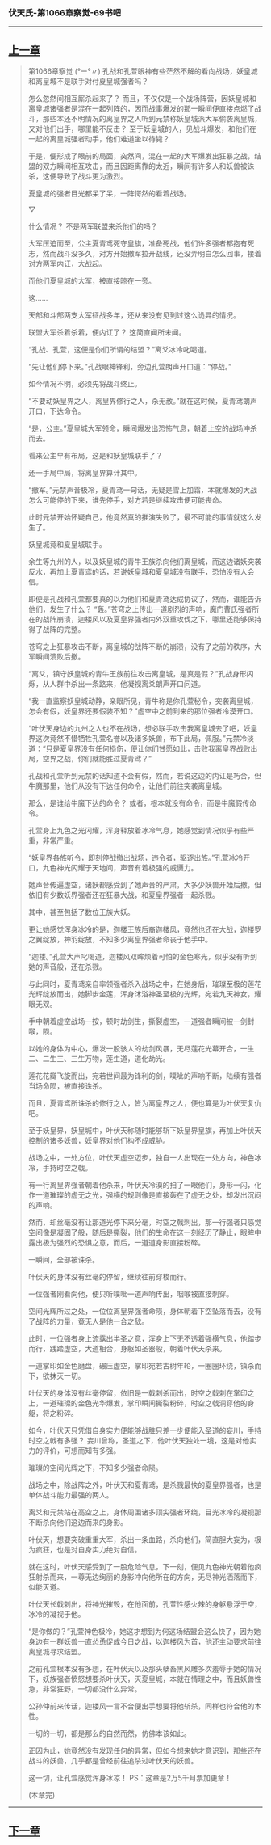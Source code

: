 ### 伏天氏-第1066章察觉-69书吧

--------
[上一章](./31bc61f3acd79917ae9885d62dff1b1f.md)
--------


>
>
>
>第1066章察觉
>(°ー°〃)
>孔战和孔萱眼神有些茫然不解的看向战场，妖皇城和离皇城不是联手对付夏皇城强者吗？
>
>怎么忽然间相互厮杀起来了？
>而且，不仅仅是一个战场阵营，因妖皇城和离皇城诸强者是混在一起列阵的，因而战事爆发的那一瞬间便直接点燃了战斗，那些本还不明情况的离皇界之人听到元禁称妖皇城派大军偷袭离皇城，又对他们出手，哪里能不反击？
>至于妖皇城的人，见战斗爆发，和他们在一起的离皇城强者动手，他们难道坐以待毙？
>
>于是，便形成了眼前的局面，突然间，混在一起的大军爆发出狂暴之战，结盟的双方瞬间相互攻击，而且因距离靠的太近，瞬间有许多人和妖兽被诛杀，这便导致了战斗更为激烈。
>
>夏皇城的强者目光都呆了呆，一阵愕然的看着战场。
>
>▽
>
>什么情况？
>不是两军联盟来杀他们的吗？
>
>大军压迫而至，公主夏青鸢死守皇旗，准备死战，他们许多强者都抱有死志，然而战斗没多久，对方开始撤军拉开战线，还没弄明白怎么回事，接着对方两军内讧，大战起。
>
>而他们夏皇城的大军，被直接晾在一旁。
>
>这……
>
>天部和斗部两支大军征战多年，还从来没有见到过这么诡异的情况。
>
>联盟大军杀着杀着，便内讧了？
>这简直闻所未闻。
>
>“孔战、孔萱，这便是你们所谓的结盟？”离爻冰冷叱喝道。
>
>“先让他们停下来。”孔战眼神锋利，旁边孔萱朗声开口道：“停战。”
>
>如今情况不明，必须先将战斗终止。
>
>“不要动妖皇界之人，离皇界修行之人，杀无赦。”就在这时候，夏青鸢朗声开口，下达命令。
>
>“是，公主。”夏皇城大军领命，瞬间爆发出恐怖气息，朝着上空的战场冲杀而去。
>
>看来公主早有布局，这是和妖皇城联手了？
>
>还一手局中局，将离皇界算计其中。
>
>“撤军。”元禁声音极冷，夏青鸢一句话，无疑是雪上加霜，本就爆发的大战怎么可能停的下来，谁先停手，对方若是继续攻击便可能丧命。
>
>此时元禁开始怀疑自己，他竟然真的推演失败了，最不可能的事情就这么发生了。
>
>妖皇城竟和夏皇城联手。
>
>余生等九州的人，以及妖皇城的青牛王族杀向他们离皇城，而这边诸妖突袭反水，再加上夏青鸢的话，若说妖皇城和夏皇城没有联手，恐怕没有人会信。
>
>即便是孔战和孔萱都要真的以为他们和夏青鸢达成协议了，然而，谁能告诉他们，发生了什么？
>“轰。”苍穹之上传出一道剧烈的声响，魔门曹氏强者所在的战阵崩溃，迦楼风以及夏皇界强者内外双重攻伐之下，哪里还能够保持得了战阵的完整。
>
>苍穹之上狂暴攻击不断，离皇城的战阵不断的崩溃，没有了之前的秩序，大军瞬间溃败后撤。
>
>“离爻，镇守妖皇城的青牛王族前往攻击离皇城，是真是假？”孔战身形闪烁，从人群中杀出一条路来，他凝视离爻朗声开口问道。
>
>“我一直监察妖皇城动静，亲眼所见，青牛称是你孔萱秘令，突袭离皇城，怎会有假，妖皇界还要假装不知？”虚空中之前到来的那位强者冷漠开口。
>
>“叶伏天身边的九州之人也不在战场，想必联手攻击我离皇城去了吧，妖皇界这次竟然不惜牺牲孔萱名誉以及诸多妖兽，布下此局，佩服。”元禁冷淡道：“只是夏皇界没有任何损伤，便让你们甘愿如此，击败我离皇界战败出局，空界之战，你们就能胜过夏青鸢？”
>
>孔战和孔萱听到元禁的话知道不会有假，然而，若说这边的内讧是巧合，但牛魔那里，他们从没有下达任何命令，让他们前往突袭离皇城。
>
>那么，是谁给牛魔下达的命令？
>或者，根本就没有命令，而是牛魔假传命令。
>
>孔萱身上九色之光闪耀，浑身释放着冰冷气息，她感觉到情况似乎有些严重，非常严重。
>
>“妖皇界各族听令，即刻停战撤出战场，违令者，驱逐出族。”孔萱冰冷开口，九色神光闪耀于天地间，声音有着极强的威慑力。
>
>她声音传遍虚空，诸妖都感受到了她声音的严肃，大多少妖兽开始后撤，但依旧有少数妖界强者还在狂暴大战，和夏皇界强者一起杀戮。
>
>其中，甚至包括了数位王族大妖。
>
>更让她感觉浑身冰冷的是，迦楼王族后裔迦楼风，竟然也还在大战，迦楼罗之翼绽放，神羽绽放，不知多少离皇界强者命丧于他手中。
>
>“迦楼。”孔萱大声叱喝道，迦楼风双眸烦着可怕的金色寒光，似乎没有听到她的声音般，还在杀戮。
>
>与此同时，夏青鸢亲自率领强者杀入战场之中，在她身后，璀璨至极的莲花光辉绽放而出，她脚步金莲，浑身沐浴神圣至极的光辉，宛若九天神女，耀眼无双。
>
>手中朝着虚空战场一按，顿时劫剑生，撕裂虚空，一道强者瞬间被一剑封喉，陨。
>
>以她的身体为中心，爆发一股骇人的劫剑风暴，无尽莲花光幕开合，一生二、二生三、三生万物，莲生道，道化劫光。
>
>莲花花瓣飞旋而出，宛若世间最为锋利的剑，噗呲的声响不断，陆续有强者当场命陨，被直接诛杀。
>
>而且，夏青鸢所诛杀的修行之人，皆为离皇界之人，便也算是为叶伏天复仇吧。
>
>至于妖皇界，妖皇城中，叶伏天称随时能够斩下妖皇界皇旗，再加上叶伏天控制的诸多妖兽，妖皇界对他们构不成威胁。
>
>战场之中，一处方位，叶伏天虚空迈步，独自一人出现在一处方向，神色冰冷，手持时空之戟。
>
>有一行离皇界强者朝着他杀来，叶伏天冷漠的扫了一眼他们，身形一闪，化作一道璀璨的虚无之光，强横的规则像是直接轰在了虚无之处，却发出沉闷的声响。
>
>然而，却丝毫没有让那道光停下来分毫，时空之戟刺出，那一行强者只感觉空间像是凝固了般，随后是撕裂，他们的生命在这一刻经历了静止，眼眸中露出极为强烈的恐惧之意，而后，一道道身影直接粉碎。
>
>一瞬间，全部被诛杀。
>
>叶伏天的身体没有丝毫的停留，继续往前穿梭而行。
>
>一位强者刚看向他，便只听噗呲一道声响传出，咽喉被直接刺穿。
>
>空间光辉所过之处，一位位离皇界强者命陨，身体朝着下空坠落而去，没有了战阵的力量，竟无人是他一合之敌。
>
>此时，一位强者身上流露出半圣之意，浑身上下无不透着强横气息，他踏步而行，践踏虚空，大道相合，身躯如圣器般，朝着叶伏天杀来。
>
>一道掌印如金色磨盘，碾压虚空，掌印宛若古树年轮，一圈圈环绕，镇杀而下，欲抹灭一切。
>
>叶伏天的身体没有丝毫停留，依旧是一戟刺杀而出，时空之戟刺在掌印之上，一道璀璨的金色光华爆发，掌印瞬间撕裂粉碎，时空之戟洞穿他的身躯，将之粉碎。
>
>如今，叶伏天只凭借自身实力便能够战胜只差一步便能入圣道的妄川，手持时空之戟有多强？
>妄川曾称，圣道之下，他叶伏天独处一境，这是对他实力的评价，可想而知有多强。
>
>璀璨的空间光辉之下，不知多少强者命陨。
>
>战场之中，除战阵之外，叶伏天和夏青鸢，是杀戮最快的夏皇界强者，也是单体战斗能力最强的两人。
>
>离爻和元禁站在高空之上，身体周围诸多顶尖强者环绕，目光冰冷的凝视那不断杀向他们这边而来的身影。
>
>叶伏天，想要突破重重大军，杀出一条血路，杀向他们，简直胆大妄为，极为疯狂，也是对自身实力绝对自信。
>
>就在这时，叶伏天感受到了一股危险气息，下一刻，便见九色神光朝着他疯狂射杀而来，一尊无边绚丽的身影冲向他所在的方向，无尽神光洒落而下，似能灭道。
>
>叶伏天长戟刺出，将神光摧毁，在他面前，孔萱性感火辣的身躯悬浮于空，冰冷的凝视于他。
>
>“是你做的？”孔萱神色极冷，她这才想到为何这场结盟会这么快了，因为她身边有一群妖兽一直怂恿促成今日之战，以迦楼风为首，他还主动要求前往离皇城寻求结盟。
>
>之前孔萱根本没有多想，在叶伏天以及那头孽畜黑风雕多次羞辱于她的情况下，妖族强者愤怒想要杀叶伏天，灭夏皇城，本就在情理之中，而且妖兽性急，非常狂野，一切都没什么异常。
>
>公孙仲前来传话，迦楼风一言不合便出手想要将他斩杀，同样也符合他的本性。
>
>一切的一切，都是那么的自然而然，仿佛本该如此。
>
>正因为此，她竟然没有发现任何的异常，但如今想来她才意识到，那些还在战斗的妖兽，几乎都是曾经前往追杀过叶伏天的妖兽。
>
>这一切，让孔萱感觉浑身冰凉！
>PS：这章是2万5千月票加更章！
>
>(本章完)
>
>

--------
[下一章](./384af0d25ed680bb72a216f71b40b259.md)
--------
